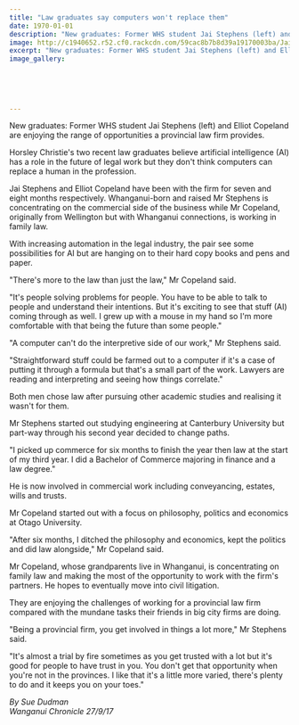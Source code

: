```yaml
---
title: "Law graduates say computers won't replace them"
date: 1970-01-01
description: "New graduates: Former WHS student Jai Stephens (left) and Elliot Copeland are enjoying the range of opportunities a provincial law firm provides."
image: http://c1940652.r52.cf0.rackcdn.com/59cac8b7b8d39a19170003ba/Jai-Stephens-ex-now-with-Horsley.jpg
excerpt: "New graduates: Former WHS student Jai Stephens (left) and Elliot Copeland are enjoying the range of opportunities a provincial law firm provides."
image_gallery:
    
    
    
    
    
---
```


<p><span>New graduates: Former WHS student Jai Stephens (left) and Elliot Copeland are enjoying the range of opportunities a provincial law firm provides.</span></p>
<p class="element element-paragraph">Horsley Christie's two recent law graduates believe artificial intelligence (AI) has a role in the future of legal work but they don't think computers can replace a human in the profession.</p>
<p class="element element-paragraph">Jai Stephens and Elliot Copeland have been with the firm for seven and eight months respectively. Whanganui-born and raised Mr Stephens is concentrating on the commercial side of the business while Mr Copeland, originally from Wellington but with Whanganui connections, is working in family law.</p>
<p class="element element-paragraph">With increasing automation in the legal industry, the pair see some possibilities for AI but are hanging on to their hard copy books and pens and paper.</p>
<p class="element element-paragraph">"There's more to the law than just the law," Mr Copeland said.</p>
<p class="element element-paragraph">"It's people solving problems for people. You have to be able to talk to people and understand their intentions. But it's exciting to see that stuff (AI) coming through as well. I grew up with a mouse in my hand so I'm more comfortable with that being the future than some people."</p>
<p class="element element-paragraph">"A computer can't do the interpretive side of our work," Mr Stephens said.</p>
<p class="element element-paragraph">"Straightforward stuff could be farmed out to a computer if it's a case of putting it through a formula but that's a small part of the work. Lawyers are reading and interpreting and seeing how things correlate."</p>
<p class="element element-paragraph">Both men chose law after pursuing other academic studies and realising it wasn't for them.</p>
<p class="element element-paragraph">Mr Stephens started out studying engineering at Canterbury University but part-way through his second year decided to change paths.</p>
<p class="element element-paragraph">"I picked up commerce for six months to finish the year then law at the start of my third year. I did a Bachelor of Commerce majoring in finance and a law degree."</p>
<p class="element element-paragraph">He is now involved in commercial work including conveyancing, estates, wills and trusts.</p>
<p class="element element-paragraph">Mr Copeland started out with a focus on philosophy, politics and economics at Otago University.</p>
<p class="element element-paragraph">"After six months, I ditched the philosophy and economics, kept the politics and did law alongside," Mr Copeland said.</p>
<p class="element element-paragraph">Mr Copeland, whose grandparents live in Whanganui, is concentrating on family law and making the most of the opportunity to work with the firm's partners. He hopes to eventually move into civil litigation.</p>
<p class="element element-paragraph">They are enjoying the challenges of working for a provincial law firm compared with the mundane tasks their friends in big city firms are doing.</p>
<p class="element element-paragraph">"Being a provincial firm, you get involved in things a lot more," Mr Stephens said.</p>
<p class="element element-paragraph">"It's almost a trial by fire sometimes as you get trusted with a lot but it's good for people to have trust in you. You don't get that opportunity when you're not in the provinces. I like that it's a little more varied, there's plenty to do and it keeps you on your toes."</p>
<p><em>By Sue Dudman<br />Wanganui Chronicle 27/9/17</em></p>

